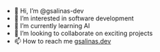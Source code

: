 - 👋 Hi, I’m @gsalinas-dev
- 👀 I’m interested in software development
- 🌱 I’m currently learning AI
- 💞️ I’m looking to collaborate on exciting projects
- 📫 How to reach me [gsalinas.dev](https://gsalinas.dev)

<!---
gsalinas-dev/gsalinas-dev is a ✨ special ✨ repository because its `README.md` (this file) appears on your GitHub profile.
You can click the Preview link to take a look at your changes.
--->
